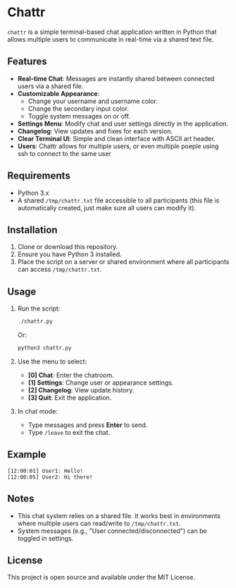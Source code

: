 # Chattr

`chattr` is a simple terminal-based chat application written in Python that allows multiple users to communicate in real-time via a shared text file.

## Features

- **Real-time Chat**: Messages are instantly shared between connected users via a shared file.
- **Customizable Appearance**:
  - Change your username and username color.
  - Change the secondary input color.
  - Toggle system messages on or off.
- **Settings Menu**: Modify chat and user settings directly in the application.
- **Changelog**: View updates and fixes for each version.
- **Clear Terminal UI**: Simple and clean interface with ASCII art header.
- **Users**: Chattr allows for multiple users, or even multiple poeple using ssh to connect to the same user

## Requirements

- Python 3.x
- A shared `/tmp/chattr.txt` file accessible to all participants (this file is automatically created, just make sure all users can modify it).

## Installation

1. Clone or download this repository.
2. Ensure you have Python 3 installed.
3. Place the script on a server or shared environment where all participants can access `/tmp/chattr.txt`.

## Usage

1. Run the script:
   ```bash
   ./chattr.py
   ```
   Or:
   ```bash
   python3 chattr.py
   ```

2. Use the menu to select:
   - **[0] Chat**: Enter the chatroom.
   - **[1] Settings**: Change user or appearance settings.
   - **[2] Changelog**: View update history.
   - **[3] Quit**: Exit the application.

3. In chat mode:
   - Type messages and press **Enter** to send.
   - Type `/leave` to exit the chat.

## Example

```
[12:00:01] User1: Hello!
[12:00:05] User2: Hi there!
```

## Notes

- This chat system relies on a shared file. It works best in environments where multiple users can read/write to `/tmp/chattr.txt`.
- System messages (e.g., "User connected/disconnected") can be toggled in settings.

## License

This project is open source and available under the MIT License.
